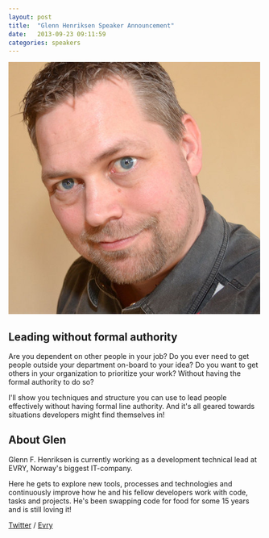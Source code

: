 ```yaml
---
layout: post
title:  "Glenn Henriksen Speaker Announcement"
date:   2013-09-23 09:11:59
categories: speakers
---
```


<img src="/assets/img/nlconf/glen1.jpg" class="pull-right img-thumbnail fiddy" />

## Leading without formal authority

<p class="lead">Are you dependent on other people in your job? Do you ever need to get people outside your department on-board to your idea? Do you want to get others in your organization to prioritize your work? Without having the formal authority to do so? </p>

I'll show you techniques and structure you can use to lead people effectively without having formal line authority. And it's all geared towards situations developers might find themselves in!


## About Glen

<p class="lead">Glenn F. Henriksen is currently working as a development technical lead at EVRY, Norway's biggest IT-company. </p>

Here he gets to explore new tools, processes and technologies and continuously improve how he and his fellow developers work with code, tasks and projects. He's been swapping code for food for some 15 years and is still loving it!


[Twitter](https://twitter.com/henriksen) / [Evry](http://www.evry.com/)